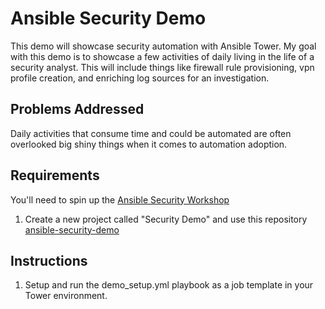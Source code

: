 # Ansible Security Demo
This demo will showcase security automation with Ansible Tower.  My goal with this demo is to showcase a few activities of daily living in the life of a security analyst.  This will include things like firewall rule provisioning, vpn profile creation, and enriching log sources for an investigation.

## Problems Addressed
Daily activities that consume time and could be automated are often overlooked big shiny things when it comes to automation adoption.  

## Requirements
You'll need to spin up the [Ansible Security Workshop](https://github.com/ansible/workshops)
1) Create a new project called "Security Demo" and use this repository [ansible-security-demo](https://github.com/corumj/ansible-security-demo)


## Instructions
1) Setup and run the demo_setup.yml playbook as a job template in your Tower environment.  